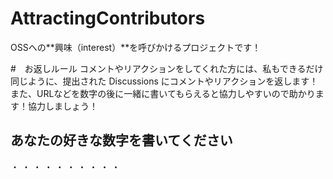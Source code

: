 # AttractingContributors
OSSへの**興味（interest）**を呼びかけるプロジェクトです！

#　お返しルール
コメントやリアクションをしてくれた方には、私もできるだけ同じように、提出された Discussions にコメントやリアクションを返します！
また、URLなどを数字の後に一緒に書いてもらえると協力しやすいので助かります！協力しましょう！
## あなたの好きな数字を書いてください
・
・
・
・
・
・
・
・
・
・
